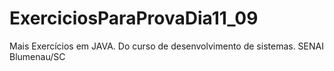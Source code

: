 # ExerciciosParaProvaDia11_09
Mais Exercícios em JAVA. Do curso de desenvolvimento de sistemas. SENAI Blumenau/SC  

